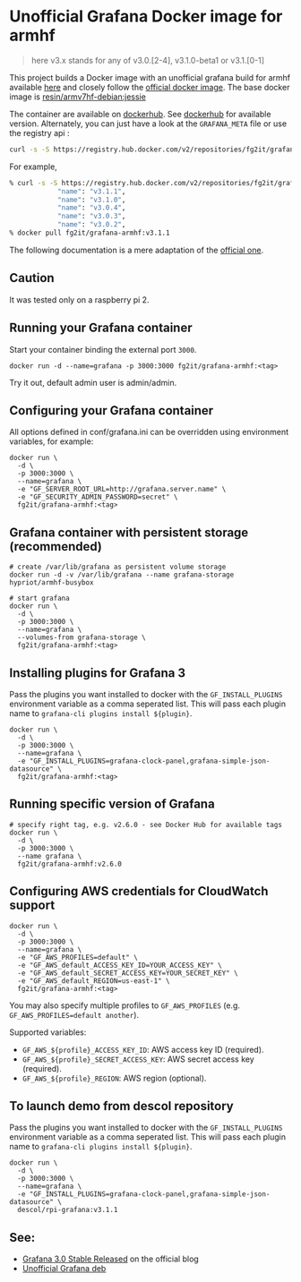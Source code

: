 # Unofficial Grafana Docker image for armhf

> here v3.x stands for any of v3.0.[2-4], v3.1.0-beta1 or v3.1.[0-1]

This project builds a Docker image with an unofficial grafana
build for armhf available [here](https://github.com/fg2it/grafana-on-raspberry/releases/) and
closely follow the [official docker
image](https://github.com/grafana/grafana-docker). The base docker image is
[resin/armv7hf-debian:jessie](https://hub.docker.com/r/resin/armv7hf-debian/)

The container are available on [dockerhub](https://hub.docker.com/r/fg2it/grafana-armhf/).
See [dockerhub](https://hub.docker.com/r/fg2it/grafana-armhf/tags) for available
version. Alternately, you can just have a look at the `GRAFANA_META` file or use the registry api :
```bash
curl -s -S https://registry.hub.docker.com/v2/repositories/fg2it/grafana-armhf/tags/ | python -m json.tool | grep name
```

For example,
```bash
% curl -s -S https://registry.hub.docker.com/v2/repositories/fg2it/grafana-armhf/tags/ | python -m json.tool | grep name
            "name": "v3.1.1",
            "name": "v3.1.0",
            "name": "v3.0.4",
            "name": "v3.0.3",
            "name": "v3.0.2",
% docker pull fg2it/grafana-armhf:v3.1.1
```

The following documentation is a mere adaptation of the [official
one](https://github.com/grafana/grafana-docker/tree/aff14bd707682870b9d5f2f2b62d2eb09f734923).

## Caution
It was tested only on a raspberry pi 2.

## Running your Grafana container

Start your container binding the external port `3000`.

```
docker run -d --name=grafana -p 3000:3000 fg2it/grafana-armhf:<tag>
```

Try it out, default admin user is admin/admin.

## Configuring your Grafana container

All options defined in conf/grafana.ini can be overridden using environment
variables, for example:

```
docker run \
  -d \
  -p 3000:3000 \
  --name=grafana \
  -e "GF_SERVER_ROOT_URL=http://grafana.server.name" \
  -e "GF_SECURITY_ADMIN_PASSWORD=secret" \
  fg2it/grafana-armhf:<tag>
```

## Grafana container with persistent storage (recommended)

```
# create /var/lib/grafana as persistent volume storage
docker run -d -v /var/lib/grafana --name grafana-storage hypriot/armhf-busybox

# start grafana
docker run \
  -d \
  -p 3000:3000 \
  --name=grafana \
  --volumes-from grafana-storage \
  fg2it/grafana-armhf:<tag>
```

## Installing plugins for Grafana 3

Pass the plugins you want installed to docker with the `GF_INSTALL_PLUGINS` environment variable as a comma seperated list. This will pass each plugin name to `grafana-cli plugins install ${plugin}`.

```
docker run \
  -d \
  -p 3000:3000 \
  --name=grafana \
  -e "GF_INSTALL_PLUGINS=grafana-clock-panel,grafana-simple-json-datasource" \
  fg2it/grafana-armhf:<tag>
```

## Running specific version of Grafana

```
# specify right tag, e.g. v2.6.0 - see Docker Hub for available tags
docker run \
  -d \
  -p 3000:3000 \
  --name grafana \
  fg2it/grafana-armhf:v2.6.0
```

## Configuring AWS credentials for CloudWatch support

```
docker run \
  -d \
  -p 3000:3000 \
  --name=grafana \
  -e "GF_AWS_PROFILES=default" \
  -e "GF_AWS_default_ACCESS_KEY_ID=YOUR_ACCESS_KEY" \
  -e "GF_AWS_default_SECRET_ACCESS_KEY=YOUR_SECRET_KEY" \
  -e "GF_AWS_default_REGION=us-east-1" \
  fg2it/grafana-armhf:<tag>
```

You may also specify multiple profiles to `GF_AWS_PROFILES` (e.g.
`GF_AWS_PROFILES=default another`).

Supported variables:

- `GF_AWS_${profile}_ACCESS_KEY_ID`: AWS access key ID (required).
- `GF_AWS_${profile}_SECRET_ACCESS_KEY`: AWS secret access  key (required).
- `GF_AWS_${profile}_REGION`: AWS region (optional).

## To launch demo from descol repository

Pass the plugins you want installed to docker with the `GF_INSTALL_PLUGINS` environment variable as a comma seperated list. This will pass each plugin name to `grafana-cli plugins install ${plugin}`.

```
docker run \
  -d \
  -p 3000:3000 \
  --name=grafana \
  -e "GF_INSTALL_PLUGINS=grafana-clock-panel,grafana-simple-json-datasource" \
  descol/rpi-grafana:v3.1.1
```

## See:
- [Grafana 3.0 Stable Released](http://grafana.org/blog/2016/05/11/grafana-3-0-stable-released.html) on the official blog
- [Unofficial Grafana deb](https://github.com/fg2it/grafana-on-raspberry/releases)
